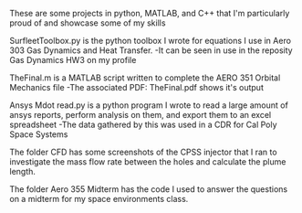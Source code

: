 These are some projects in python, MATLAB, and C++ that I'm particularly proud of and showcase some of my skills

SurfleetToolbox.py is the python toolbox I wrote for equations I use in Aero 303 Gas Dynamics and Heat Transfer.
  -It can be seen in use in the reposity Gas Dynamics HW3 on my profile

TheFinal.m is a MATLAB script written to complete the AERO 351 Orbital Mechanics file
  -The associated PDF: TheFinal.pdf shows it's output

Ansys Mdot read.py is a python program I wrote to read a large amount of ansys reports, perform analysis on them, and export them to an excel spreadsheet
  -The data gathered by this was used in a CDR for Cal Poly Space Systems

The folder CFD has some screenshots of the CPSS injector that I ran to investigate the mass flow rate between the holes and calculate the plume length.

The folder Aero 355 Midterm has the code I used to answer the questions on a midterm for my space environments class.
